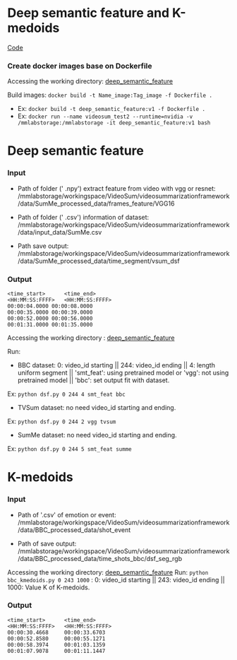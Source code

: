 # Deep semantic feature and K-medoids
[Code](https://github.com/tiendv/videosummarizationframework/tree/master/source/src/baseline/deep_semantic_feature)

### Create docker images base on Dockerfile
Accessing the working directory: 
[deep_semantic_feature](https://github.com/tiendv/videosummarizationframework/tree/master/source/src/baseline/deep_semantic_feature)

Build images: `docker build -t Name_image:Tag_image -f Dockerfile .`

- Ex: `docker build -t deep_semantic_feature:v1 -f Dockerfile .`
- Ex: `docker run --name videosum_test2 --runtime=nvidia -v /mmlabstorage:/mmlabstorage -it deep_semantic_feature:v1 bash`
# Deep semantic feature
### Input
- Path of folder (' .npy')  extract feature from video with vgg or resnet:
/mmlabstorage/workingspace/VideoSum/videosummarizationframework/data/SumMe_processed_data/frames_feature/VGG16

- Path of folder (' .csv') information of dataset:
/mmlabstorage/workingspace/VideoSum/videosummarizationframework/data/input_data/SumMe.csv

- Path save output:
/mmlabstorage/workingspace/VideoSum/videosummarizationframework/data/SumMe_processed_data/time_segment/vsum_dsf

### Output
```
<time_start>      <time_end>
<HH:MM:SS:FFFF>   <HH:MM:SS:FFFF>
00:00:04.0000 00:00:08.0000
00:00:35.0000 00:00:39.0000
00:00:52.0000 00:00:56.0000
00:01:31.0000 00:01:35.0000
```
Accessing the working directory :
[deep_semantic_feature](https://github.com/tiendv/videosummarizationframework/tree/master/source/src/baseline/deep_semantic_feature)

Run: 

-   BBC dataset: 0: video_id starting || 244: video_id ending || 4: length uniform segment || 'smt_feat': using pretrained model or 'vgg': not using pretrained model || 'bbc': set output fit with dataset.

Ex: `python dsf.py 0 244 4 smt_feat bbc`

-   TVSum dataset: no need video_id starting and ending.

Ex: `python dsf.py 0 244 2 vgg tvsum`

-   SumMe dataset: no need video_id starting and ending.

Ex: `python dsf.py 0 244 5 smt_feat summe`

# K-medoids

### Input
- Path of '.csv' of emotion or event:
/mmlabstorage/workingspace/VideoSum/videosummarizationframework/data/BBC_processed_data/shot_event

- Path of save output:
/mmlabstorage/workingspace/VideoSum/videosummarizationframework/data/BBC_processed_data/time_shots_bbc/dsf_seg_rgb

Accessing the working directory:
[deep_semantic_feature](https://github.com/tiendv/videosummarizationframework/tree/master/source/src/baseline/deep_semantic_feature)
Run: `python bbc_kmedoids.py 0 243 1000` : 0: video_id starting || 243: video_id ending || 1000: Value K of K-medoids.

### Output
```
<time_start>      <time_end>
<HH:MM:SS:FFFF>   <HH:MM:SS:FFFF>
00:00:30.4668     00:00:33.6703
00:00:52.8580     00:00:55.1271
00:00:58.3974     00:01:03.1359
00:01:07.9078     00:01:11.1447
```
